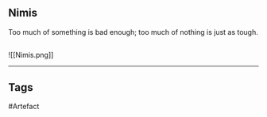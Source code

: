 ## Nimis
Too much of something is bad enough;
too much of nothing is just as tough.
## 
![[Nimis.png]]

---
## Tags
#Artefact